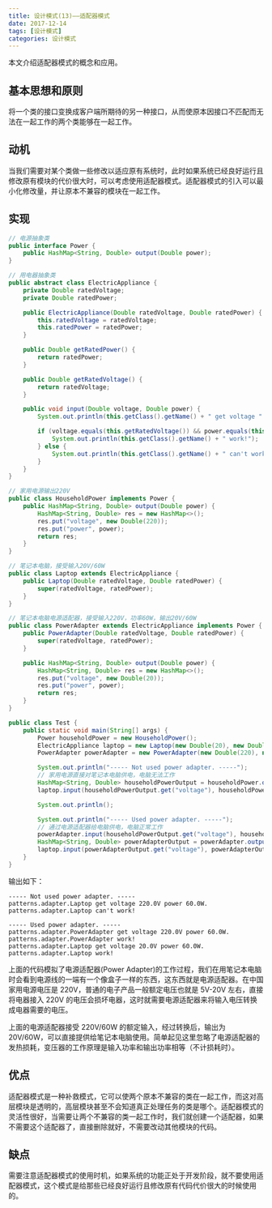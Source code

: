 ```yaml
---
title: 设计模式(13)——适配器模式
date: 2017-12-14
tags: [设计模式]
categories: 设计模式
---
```


本文介绍适配器模式的概念和应用。

<!--more-->

## 基本思想和原则

将一个类的接口变换成客户端所期待的另一种接口，从而使原本因接口不匹配而无法在一起工作的两个类能够在一起工作。

## 动机

当我们需要对某个类做一些修改以适应原有系统时，此时如果系统已经良好运行且修改原有模块的代价很大时，可以考虑使用适配器模式。适配器模式的引入可以最小化修改量，并让原本不兼容的模块在一起工作。

## 实现

```Java
// 电源抽象类
public interface Power {
    public HashMap<String, Double> output(Double power);
}

// 用电器抽象类
public abstract class ElectricAppliance {
    private Double ratedVoltage;
    private Double ratedPower;

    public ElectricAppliance(Double ratedVoltage, Double ratedPower) {
        this.ratedVoltage = ratedVoltage;
        this.ratedPower = ratedPower;
    }

    public Double getRatedPower() {
        return ratedPower;
    }

    public Double getRatedVoltage() {
        return ratedVoltage;
    }

    public void input(Double voltage, Double power) {
        System.out.println(this.getClass().getName() + " get voltage " + voltage + "V power " + power + "W.");

        if (voltage.equals(this.getRatedVoltage()) && power.equals(this.getRatedPower())) {
            System.out.println(this.getClass().getName() + " work!");
        } else {
            System.out.println(this.getClass().getName() + " can't work!");
        }
    }
}

// 家用电源输出220V
public class HouseholdPower implements Power {
    public HashMap<String, Double> output(Double power) {
        HashMap<String, Double> res = new HashMap<>();
        res.put("voltage", new Double(220));
        res.put("power", power);
        return res;
    }
}

// 笔记本电脑，接受输入20V/60W
public class Laptop extends ElectricAppliance {
    public Laptop(Double ratedVoltage, Double ratedPower) {
        super(ratedVoltage, ratedPower);
    }
}

// 笔记本电脑电源适配器，接受输入220V，功率60W，输出20V/60W
public class PowerAdapter extends ElectricAppliance implements Power {
    public PowerAdapter(Double ratedVoltage, Double ratedPower) {
        super(ratedVoltage, ratedPower);
    }

    public HashMap<String, Double> output(Double power) {
        HashMap<String, Double> res = new HashMap<>();
        res.put("voltage", new Double(20));
        res.put("power", power);
        return res;
    }
}

public class Test {
    public static void main(String[] args) {
        Power householdPower = new HouseholdPower();
        ElectricAppliance laptop = new Laptop(new Double(20), new Double(60));
        PowerAdapter powerAdapter = new PowerAdapter(new Double(220), new Double(60));

        System.out.println("----- Not used power adapter. -----");
        // 家用电源直接对笔记本电脑供电，电脑无法工作
        HashMap<String, Double> householdPowerOutput = householdPower.output(new Double(60));
        laptop.input(householdPowerOutput.get("voltage"), householdPowerOutput.get("power"));

        System.out.println();

        System.out.println("----- Used power adapter. -----");
        // 通过电源适配器给电脑供电，电脑正常工作
        powerAdapter.input(householdPowerOutput.get("voltage"), householdPowerOutput.get("power"));
        HashMap<String, Double> powerAdapterOutput = powerAdapter.output(new Double(60));
        laptop.input(powerAdapterOutput.get("voltage"), powerAdapterOutput.get("power"));
    }
}
```

输出如下：

```plain
----- Not used power adapter. -----
patterns.adapter.Laptop get voltage 220.0V power 60.0W.
patterns.adapter.Laptop can't work!

----- Used power adapter. -----
patterns.adapter.PowerAdapter get voltage 220.0V power 60.0W.
patterns.adapter.PowerAdapter work!
patterns.adapter.Laptop get voltage 20.0V power 60.0W.
patterns.adapter.Laptop work!
```

上面的代码模拟了电源适配器(Power Adapter)的工作过程，我们在用笔记本电脑时会看到电源线的一端有一个像盒子一样的东西，这东西就是电源适配器。在中国家用电源电压是 220V，普通的电子产品一般额定电压也就是 5V-20V 左右，直接将电器接入 220V 的电压会损坏电器，这时就需要电源适配器来将输入电压转换成电器需要的电压。

上面的电源适配器接受 220V/60W 的额定输入，经过转换后，输出为 20V/60W，可以直接提供给笔记本电脑使用。简单起见这里忽略了电源适配器的发热损耗，变压器的工作原理是输入功率和输出功率相等（不计损耗时）。

## 优点

适配器模式是一种补救模式，它可以使两个原本不兼容的类在一起工作，而这对高层模块是透明的，高层模块甚至不会知道真正处理任务的类是哪个。适配器模式的灵活性很好，当需要让两个不兼容的类一起工作时，我们就创建一个适配器，如果不需要这个适配器了，直接删除就好，不需要改动其他模块的代码。

## 缺点

需要注意适配器模式的使用时机，如果系统的功能正处于开发阶段，就不要使用适配器模式，这个模式是给那些已经良好运行且修改原有代码代价很大的时候使用的。
